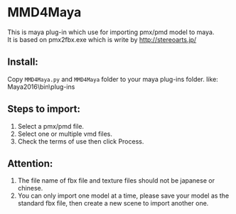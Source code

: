 # MMD4Maya
This is maya plug-in which use for importing pmx/pmd model to maya.<br>
It is based on pmx2fbx.exe which is write by http://stereoarts.jp/

## Install:
Copy `MMD4Maya.py` and `MMD4Maya` folder to your maya plug-ins folder. like:<br>
Maya2016\bin\plug-ins

## Steps to import:
1. Select a pmx/pmd file.
2. Select one or multiple vmd files.
3. Check the terms of use then click Process.

## Attention:
1. The file name of fbx file and texture files should not be japanese or chinese.
2. You can only import one model at a time, please save your model as the standard fbx file, then create a new scene to import another one.

